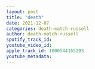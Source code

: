 ```yaml
---
layout: post
title: "death"
date: 2021-12-07
categories: death-match-russell
author: death-match-russell
spotify_track_id: 
youtube_video_id: 
apple_track_id: 1000544165293
youtube_metadata: 
---
```

